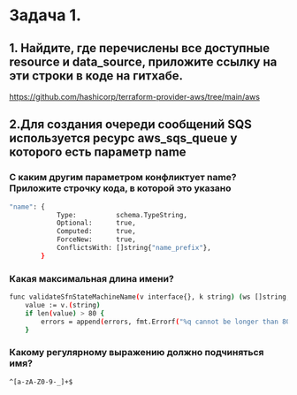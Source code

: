 # Задача 1.
## 1. Найдите, где перечислены все доступные resource и data_source, приложите ссылку на эти строки в коде на гитхабе.

https://github.com/hashicorp/terraform-provider-aws/tree/main/aws

## 2.Для создания очереди сообщений SQS используется ресурс aws_sqs_queue у которого есть параметр name
### С каким другим параметром конфликтует name? Приложите строчку кода, в которой это указано
```sh
"name": {
			Type:          schema.TypeString,
			Optional:      true,
			Computed:      true,
			ForceNew:      true,
			ConflictsWith: []string{"name_prefix"},
		}
```
### Какая максимальная длина имени?
```sh
func validateSfnStateMachineName(v interface{}, k string) (ws []string, errors []error) {
	value := v.(string)
	if len(value) > 80 {
		errors = append(errors, fmt.Errorf("%q cannot be longer than 80 characters", k))
	}

```
### Какому регулярному выражению должно подчиняться имя?
```sh
^[a-zA-Z0-9-_]+$
```